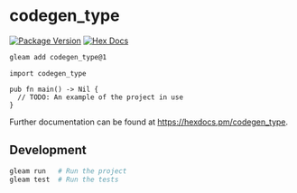 # codegen_type

[![Package Version](https://img.shields.io/hexpm/v/codegen_type)](https://hex.pm/packages/codegen_type)
[![Hex Docs](https://img.shields.io/badge/hex-docs-ffaff3)](https://hexdocs.pm/codegen_type/)

```sh
gleam add codegen_type@1
```
```gleam
import codegen_type

pub fn main() -> Nil {
  // TODO: An example of the project in use
}
```

Further documentation can be found at <https://hexdocs.pm/codegen_type>.

## Development

```sh
gleam run   # Run the project
gleam test  # Run the tests
```

